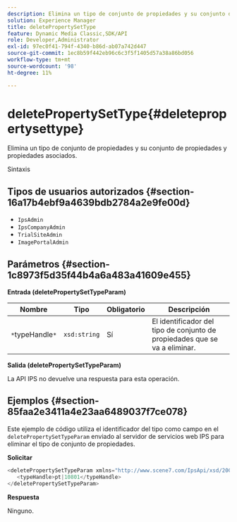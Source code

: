 ```yaml
---
description: Elimina un tipo de conjunto de propiedades y su conjunto de propiedades y propiedades asociados.
solution: Experience Manager
title: deletePropertySetType
feature: Dynamic Media Classic,SDK/API
role: Developer,Administrator
exl-id: 97ec0f41-794f-4340-b86d-ab07a742d447
source-git-commit: 1ec8b59f442eb96c6c3f5f1405d57a38a86bd056
workflow-type: tm+mt
source-wordcount: '98'
ht-degree: 11%

---
```


# deletePropertySetType{#deletepropertysettype}

Elimina un tipo de conjunto de propiedades y su conjunto de propiedades y propiedades asociados.

Sintaxis

## Tipos de usuarios autorizados {#section-16a17b4ebf9a4639bdb2784a2e9fe00d}

* `IpsAdmin`
* `IpsCompanyAdmin`
* `TrialSiteAdmin`
* `ImagePortalAdmin`

## Parámetros {#section-1c8973f5d35f44b4a6a483a41609e455}

**Entrada (deletePropertySetTypeParam)**

| Nombre | Tipo | Obligatorio | Descripción |
|---|---|---|---|
| `*`typeHandle`*` | `xsd:string` | Sí | El identificador del tipo de conjunto de propiedades que se va a eliminar. |

**Salida (deletePropertySetTypeParam)**

La API IPS no devuelve una respuesta para esta operación.

## Ejemplos {#section-85faa2e3411a4e23aa6489037f7ce078}

Este ejemplo de código utiliza el identificador del tipo como campo en el `deletePropertySetTypeParam` enviado al servidor de servicios web IPS para eliminar el tipo de conjunto de propiedades.

**Solicitar**

```java
<deletePropertySetTypeParam xmlns="http://www.scene7.com/IpsApi/xsd/2008-01-15">
   <typeHandle>pt|10801</typeHandle>
</deletePropertySetTypeParam>
```

**Respuesta**

Ninguno.
